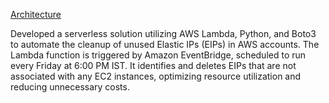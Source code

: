[Architecture](https://github.com/mbchb/AWS_cleanup_unused_EIPs/assets/113295249/33a32d7f-229d-4315-9460-f1d7e9b89586)
       
Developed a serverless solution utilizing AWS Lambda, Python, and Boto3 to automate the cleanup of unused Elastic IPs (EIPs) in AWS accounts. The Lambda function is triggered by Amazon EventBridge, scheduled to run every Friday at 6:00 PM IST. It identifies and deletes EIPs that are not associated with any EC2 instances, optimizing resource utilization and reducing unnecessary costs.

